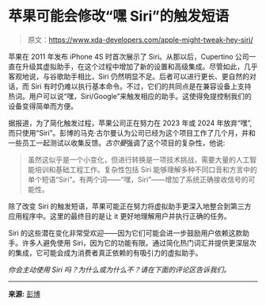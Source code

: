 # 苹果可能会修改“嘿 Siri”的触发短语

> 原文：<https://www.xda-developers.com/apple-might-tweak-hey-siri/>

苹果在 2011 年发布 iPhone 4S 时首次展示了 Siri。从那以后，Cupertino 公司一直在升级其虚拟助手，在这个过程中增加了新的设置和高级集成。尽管如此，几乎客观地说，与谷歌助手相比，Siri 仍然明显不足。后者可以进行更长、更自然的对话，而 Siri 有时仍难以执行基本命令。不过，它们的共同点是在兼容设备上支持热词。用户可以说“嘿，Siri/Google”来触发相应的助手。这使得免提控制我们的设备变得简单而方便。

据报道，为了简化触发过程，苹果公司正在努力在 2023 年或 2024 年放弃“嘿”,而只使用“Siri”。彭博的马克·古尔曼认为公司已经为这个项目工作了几个月，并和一些员工一起测试以收集反馈。*古尔曼*强调了这个项目的复杂性，他说:

> 虽然这似乎是一个小变化，但进行转换是一项技术挑战，需要大量的人工智能培训和基础工程工作。复杂性包括 Siri 能够理解多种不同口音和方言中的单个短语“Siri”。有两个词——“嘿，Siri”——增加了系统正确接收信号的可能性。

除了改变 Siri 的触发短语，苹果可能正在努力将虚拟助手更深入地整合到第三方应用程序中。这里的最终目的是让 it 更好地理解用户并执行正确的任务。

Siri 的这些潜在变化非常受欢迎——因为它们可能会进一步鼓励用户依赖这款助手。许多人避免使用 Siri，因为它的功能有限。通过简化热门词汇并提供更深层次的集成，它可能会成为消费者真正依赖的有吸引力的虚拟助手。

*你会主动使用 Siri 吗？为什么或为什么不？请在下面的评论区告诉我们。*

* * *

**来源:** [彭博](https://www.bloomberg.com/news/newsletters/2022-11-06/apple-s-next-change-for-siri-dropping-the-hey-in-hey-siri-trigger-phrase-la5gup9j)